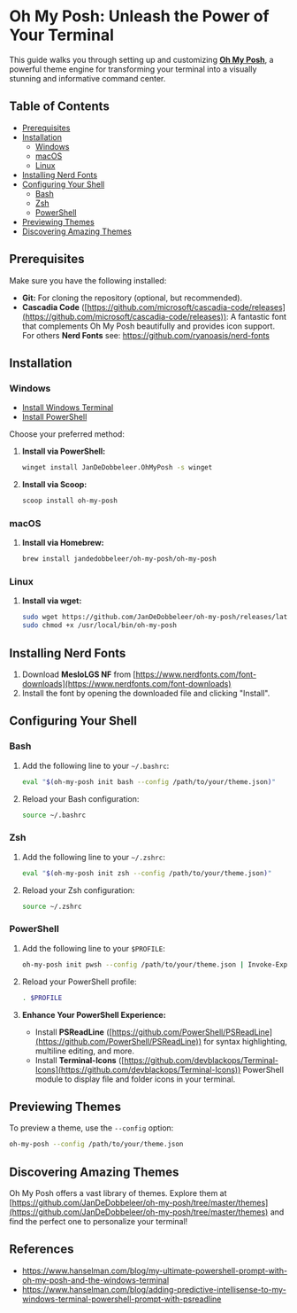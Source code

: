 # Oh My Posh: Unleash the Power of Your Terminal
This guide walks you through setting up and customizing [**Oh My Posh**](https://ohmyposh.dev/), a powerful theme engine for transforming your terminal into a visually stunning and informative command center.

## Table of Contents

- [Prerequisites](#prerequisites)
- [Installation](#installation)
  - [Windows](#windows)
  - [macOS](#macos)
  - [Linux](#linux)
- [Installing Nerd Fonts](#installing-nerd-fonts)
- [Configuring Your Shell](#configuring-your-shell)
  - [Bash](#bash)
  - [Zsh](#zsh)
  - [PowerShell](#powershell)
- [Previewing Themes](#previewing-themes)
- [Discovering Amazing Themes](#discovering-amazing-themes)
   
## Prerequisites

Make sure you have the following installed:
  
* **Git:** For cloning the repository (optional, but recommended). 
* **Cascadia Code** ([https://github.com/microsoft/cascadia-code/releases](https://github.com/microsoft/cascadia-code/releases)): A fantastic font that complements Oh My Posh beautifully and provides icon support. For others **Nerd Fonts** see: https://github.com/ryanoasis/nerd-fonts


## Installation

### Windows
- [Install Windows Terminal](https://learn.microsoft.com/en-us/windows/terminal/install)
- [Install PowerShell](https://github.com/PowerShell/PowerShell/releases)

Choose your preferred method:

1. **Install via PowerShell:**

    ```sh
    winget install JanDeDobbeleer.OhMyPosh -s winget
    ```

2. **Install via Scoop:**

    ```sh
    scoop install oh-my-posh
    ```

### macOS

1. **Install via Homebrew:**

    ```sh
    brew install jandedobbeleer/oh-my-posh/oh-my-posh  

### Linux

1. **Install via wget:**

    ```sh
    sudo wget https://github.com/JanDeDobbeleer/oh-my-posh/releases/latest/download/posh-linux-amd64 -O /usr/local/bin/oh-my-posh
    sudo chmod +x /usr/local/bin/oh-my-posh
    ```
## Installing Nerd Fonts

1. Download **MesloLGS NF** from [https://www.nerdfonts.com/font-downloads](https://www.nerdfonts.com/font-downloads)
2. Install the font by opening the downloaded file and clicking "Install".

## Configuring Your Shell

### Bash

1. Add the following line to your `~/.bashrc`:

    ```sh
    eval "$(oh-my-posh init bash --config /path/to/your/theme.json)"
    ```

2. Reload your Bash configuration:

    ```sh
    source ~/.bashrc
    ```

### Zsh

1. Add the following line to your `~/.zshrc`:

    ```sh
    eval "$(oh-my-posh init zsh --config /path/to/your/theme.json)"
    ```

2. Reload your Zsh configuration:

    ```sh
    source ~/.zshrc
    ```

### PowerShell

1. Add the following line to your `$PROFILE`:

    ```sh
    oh-my-posh init pwsh --config /path/to/your/theme.json | Invoke-Expression
    ```

2. Reload your PowerShell profile:

    ```sh
    . $PROFILE
    ```

3. **Enhance Your PowerShell Experience:**

   * Install **PSReadLine** ([https://github.com/PowerShell/PSReadLine](https://github.com/PowerShell/PSReadLine)) for syntax highlighting, multiline editing, and more.
   * Install **Terminal-Icons** ([https://github.com/devblackops/Terminal-Icons](https://github.com/devblackops/Terminal-Icons)) PowerShell module to display file and folder icons in your terminal.

## Previewing Themes

To preview a theme, use the `--config` option:

```sh
oh-my-posh --config /path/to/your/theme.json
```
## Discovering Amazing Themes

Oh My Posh offers a vast library of themes. Explore them at [https://github.com/JanDeDobbeleer/oh-my-posh/tree/master/themes](https://github.com/JanDeDobbeleer/oh-my-posh/tree/master/themes) and find the perfect one to personalize your terminal!

## References

- https://www.hanselman.com/blog/my-ultimate-powershell-prompt-with-oh-my-posh-and-the-windows-terminal
- https://www.hanselman.com/blog/adding-predictive-intellisense-to-my-windows-terminal-powershell-prompt-with-psreadline

